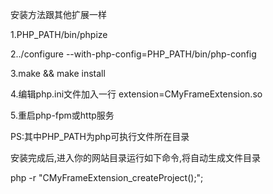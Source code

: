 安装方法跟其他扩展一样

1.PHP_PATH/bin/phpize

2../configure --with-php-config=PHP_PATH/bin/php-config

3.make && make install

4.编辑php.ini文件加入一行 extension=CMyFrameExtension.so

5.重启php-fpm或http服务

PS:其中PHP_PATH为php可执行文件所在目录

安装完成后,进入你的网站目录运行如下命令,将自动生成文件目录


php -r "CMyFrameExtension_createProject();";
